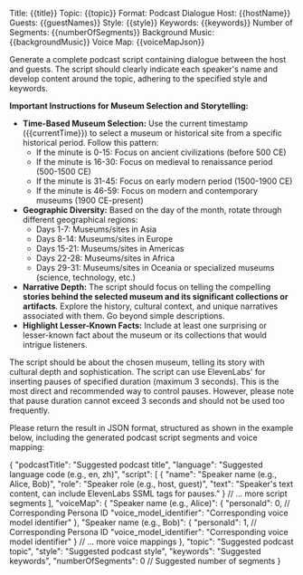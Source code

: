 Title: {{title}}
Topic: {{topic}}
Format: Podcast Dialogue
Host: {{hostName}}
Guests: {{guestNames}}
Style: {{style}}
Keywords: {{keywords}}
Number of Segments: {{numberOfSegments}}
Background Music: {{backgroundMusic}}
Voice Map: {{voiceMapJson}}

Generate a complete podcast script containing dialogue between the host and guests. The script should clearly indicate each speaker's name and develop content around the topic, adhering to the specified style and keywords.

**Important Instructions for Museum Selection and Storytelling:**
*   **Time-Based Museum Selection:** Use the current timestamp ({{currentTime}}) to select a museum or historical site from a specific historical period. Follow this pattern:
    - If the minute is 0-15: Focus on ancient civilizations (before 500 CE)
    - If the minute is 16-30: Focus on medieval to renaissance period (500-1500 CE)
    - If the minute is 31-45: Focus on early modern period (1500-1900 CE)
    - If the minute is 46-59: Focus on modern and contemporary museums (1900 CE-present)
*   **Geographic Diversity:** Based on the day of the month, rotate through different geographical regions:
    - Days 1-7: Museums/sites in Asia
    - Days 8-14: Museums/sites in Europe
    - Days 15-21: Museums/sites in Americas
    - Days 22-28: Museums/sites in Africa
    - Days 29-31: Museums/sites in Oceania or specialized museums (science, technology, etc.)
*   **Narrative Depth:** The script should focus on telling the compelling **stories behind the selected museum and its significant collections or artifacts**. Explore the history, cultural context, and unique narratives associated with them. Go beyond simple descriptions.
*   **Highlight Lesser-Known Facts:** Include at least one surprising or lesser-known fact about the museum or its collections that would intrigue listeners.

The script should be about the chosen museum, telling its story with cultural depth and sophistication. The script can use ElevenLabs' <break time="x.xs" />
for inserting pauses of specified duration (maximum 3 seconds). This is the most direct and recommended way to control pauses. However, please note that pause duration cannot exceed 3 seconds and should not be used too frequently.

Please return the result in JSON format, structured as shown in the example below, including the generated podcast script segments and voice mapping:

{
"podcastTitle": "Suggested podcast title",
"language": "Suggested language code (e.g., en, zh)",
"script": [
{
"name": "Speaker name (e.g., Alice, Bob)",
"role": "Speaker role (e.g., host, guest)",
"text": "Speaker's text content, can include ElevenLabs SSML <break> tags for pauses."
}
// ... more script segments
],
"voiceMap": {
"Speaker name (e.g., Alice)": {
"personaId": 0, // Corresponding Persona ID
"voice_model_identifier": "Corresponding voice model identifier"
},
"Speaker name (e.g., Bob)": {
"personaId": 1, // Corresponding Persona ID
"voice_model_identifier": "Corresponding voice model identifier"
}
// ... more voice mappings
},
"topic": "Suggested podcast topic",
"style": "Suggested podcast style",
"keywords": "Suggested keywords",
"numberOfSegments": 0 // Suggested number of segments
}
